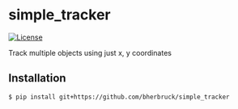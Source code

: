 # simple_tracker

[license-image]: https://img.shields.io/npm/l/make-coverage-badge.svg
[license-url]: https://opensource.org/licenses/MIT

[![License][license-image]][license-url]

Track multiple objects using just x, y coordinates

## Installation
```bash
$ pip install git+https://github.com/bherbruck/simple_tracker
```